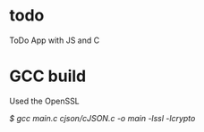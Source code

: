 # todo
ToDo App with JS and C

# GCC build 

Used the OpenSSL

*$ gcc main.c cjson/cJSON.c -o main -lssl -lcrypto*

